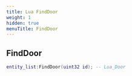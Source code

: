 ```yaml
---
title: Lua FindDoor
weight: 1
hidden: true
menuTitle: FindDoor
---
```

## FindDoor
```lua
entity_list:FindDoor(uint32 id); -- Lua_Door
```